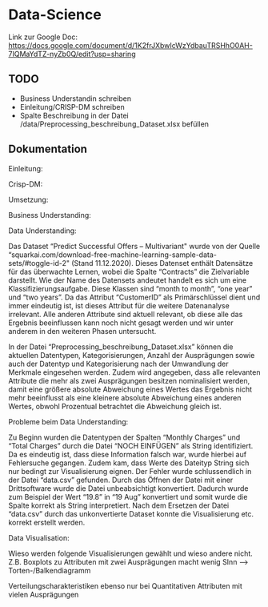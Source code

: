 # Data-Science

Link zur Google Doc: https://docs.google.com/document/d/1K2frJXbwIcWzYdbauTRSHhO0AH-7IQMaYdTZ-nyZb0Q/edit?usp=sharing

## TODO
- Business Understandin schreiben
- Einleitung/CRISP-DM schreiben
- Spalte Beschreibung in der Datei /data/Preprocessing_beschreibung_Dataset.xlsx befüllen

## Dokumentation
Einleitung: 

 
Crisp-DM: 

 

Umsetzung: 

Business Understanding: 

 

Data Understanding:  

Das Dataset “Predict Successful Offers – Multivariant" wurde von der Quelle “squarkai.com/download-free-machine-learning-sample-data-sets/#toggle-id-2" (Stand 11.12.2020). Dieses Datenset enthält Datensätze für das überwachte Lernen, wobei die Spalte “Contracts” die Zielvariable darstellt. Wie der Name des Datensets andeutet handelt es sich um eine Klassifizierungsaufgabe. Diese Klassen sind “month to month”, “one year” und “two years”.  Da das Attribut “CustomerID” als Primärschlüssel dient und immer eindeutig ist, ist dieses Attribut für die weitere Datenanalyse irrelevant.  Alle anderen Attribute sind aktuell relevant, ob diese alle das Ergebnis beeinflussen kann noch nicht gesagt werden und wir unter anderem in den weiteren Phasen untersucht.  

In der Datei “Preprocessing_beschreibung_Dataset.xlsx” können die aktuellen Datentypen, Kategorisierungen, Anzahl der Ausprägungen sowie auch der Datentyp und Kategorisierung nach der Umwandlung der Merkmale eingesehen werden. Zudem wird angegeben, dass alle relevanten Attribute die mehr als zwei Ausprägungen besitzen nominalisiert werden, damit eine größere absolute Abweichung eines Wertes das Ergebnis nicht mehr beeinflusst als eine kleinere absolute Abweichung eines anderen Wertes, obwohl Prozentual betrachtet die Abweichung gleich ist. 

Probleme beim Data Understanding:  

Zu Beginn wurden die Datentypen der Spalten “Monthly Charges” und “Total Charges”  durch die Datei “NOCH EINFÜGEN” als String identifiziert. Da es eindeutig ist, dass diese Information falsch war, wurde hierbei auf Fehlersuche gegangen. Zudem kam, dass Werte des Dateityp String sich nur bedingt zur Visualisierung eignen. Der Fehler wurde schlussendlich in der Datei “data.csv” gefunden. Durch das Öffnen der Datei mit einer Drittsoftware wurde die Datei unbeabsichtigt konvertiert. Dadurch wurde zum Beispiel der Wert “19.8” in “19 Aug” konvertiert und somit wurde die Spalte korrekt als String interpretiert. Nach dem Ersetzen der Datei “data.csv” durch das unkonvertierte Dataset konnte die Visualisierung etc. korrekt erstellt werden.  

 

Data Visualisation: 

Wieso werden folgende Visualisierungen gewählt und wieso andere nicht. Z.B. Boxplots zu Attributen mit zwei Ausprägungen macht wenig SInn --> Torten-/Balkendiagramm 

Verteilungscharakteristiken ebenso nur bei Quantitativen Attributen mit vielen Ausprägungen  
